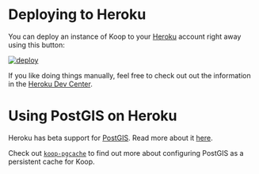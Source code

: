 # Deploying to Heroku

You can deploy an instance of Koop to your [Heroku](https://www.heroku.com/) account right away using this button:

[![deploy][deploy-button]][deploy-url]

[deploy-button]: https://www.herokucdn.com/deploy/button.png
[deploy-url]: https://heroku.com/deploy?template=https://github.com/koopjs/koop-sample-app

If you like doing things manually, feel free to check out out the information in the [Heroku Dev Center](https://devcenter.heroku.com/articles/getting-started-with-nodejs#deploy-the-app).

# Using PostGIS on Heroku

Heroku has beta support for [PostGIS](http://postgis.net/). Read more about it [here](https://devcenter.heroku.com/articles/heroku-postgres-extensions-postgis-full-text-search#postgis).

Check out [`koop-pgcache`](https://github.com/koopjs/koop-pgcache) to find out more about configuring PostGIS as a persistent cache for Koop.
